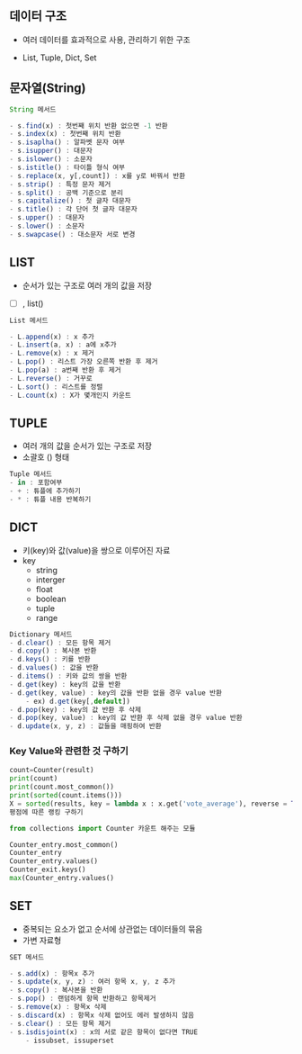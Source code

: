 ## 데이터 구조



- 여러 데이터를 효과적으로 사용, 관리하기 위한 구조

- List, Tuple, Dict, Set

## 문자열(String)



```jsx
String 메서드

- s.find(x) : 첫번째 위치 반환 없으면 -1 반환
- s.index(x) : 첫번째 위치 반환
- s.isaplha() : 알파벳 문자 여부
- s.isupper() : 대문자
- s.islower() : 소문자
- s.istitle() : 타이틀 형식 여부
- s.replace(x, y[,count]) : x를 y로 바꿔서 반환
- s.strip() : 특정 문자 제거
- s.split() : 공백 기준으로 분리
- s.capitalize() : 첫 글자 대문자
- s.title() : 각 단어 첫 글자 대문자
- s.upper() : 대문자
- s.lower() : 소문자
- s.swapcase() : 대소문자 서로 변경
```

## LIST



- 순서가 있는 구조로 여러 개의 값을 저장
- [  ] , list()

```jsx
List 메서드

- L.append(x) : x 추가
- L.insert(a, x) : a에 x추가
- L.remove(x) : x 제거
- L.pop() : 리스트 가장 오른쪽 반환 후 제거
- L.pop(a) : a번째 반환 후 제거
- L.reverse() : 거꾸로
- L.sort() : 리스트를 정렬
- L.count(x) : X가 몇개인지 카운트

```

## TUPLE



- 여러 개의 값을 순서가 있는 구조로 저장
- 소괄호 () 형태

```jsx
Tuple 메서드
- in : 포함여부
- + : 튜플에 추가하기
- * : 튜플 내용 반복하기
```

## DICT



- 키(key)와 값(value)을 쌍으로 이루어진 자료
- key
    - string
    - interger
    - float
    - boolean
    - tuple
    - range

```jsx
Dictionary 메서드
- d.clear() : 모든 항목 제거
- d.copy() : 복사본 반환
- d.keys() : 키를 반환
- d.values() : 값을 반환
- d.items() : 키와 값의 쌍을 반환
- d.get(key) : key의 값을 반환
- d.get(key, value) : key의 값을 반환 없을 경우 value 반환
	- ex) d.get(key[,default])
- d.pop(key) : key의 값 반환 후 삭제
- d.pop(key, value) : key의 값 반환 후 삭제 없을 경우 value 반환
- d.update(x, y, z) : 값들을 매핑하여 반환
```

### Key Value와 관련한 것 구하기

```python
count=Counter(result)
print(count)
print(count.most_common())
print(sorted(count.items()))
X = sorted(results, key = lambda x : x.get('vote_average'), reverse = True)
평점에 따른 랭킹 구하기

from collections import Counter 카운트 해주는 모듈

Counter_entry.most_common()
Counter_entry
Counter_entry.values()
Counter_exit.keys()
max(Counter_entry.values()
```

## SET



- 중복되는 요소가 없고 순서에 상관없는 데이터들의 묶음
- 가변 자료형

```jsx
SET 메서드

- s.add(x) : 항목x 추가
- s.update(x, y, z) : 여러 항목 x, y, z 추가
- s.copy() : 복사본을 반환
- s.pop() : 랜덤하게 항목 반환하고 항목제거
- s.remove(x) : 항목x 삭제
- s.discard(x) : 항목x 삭제 없어도 에러 발생하지 않음
- s.clear() : 모든 항목 제거
- s.isdisjoint(x) : x의 서로 같은 항목이 없다면 TRUE
	- issubset, issuperset

```
